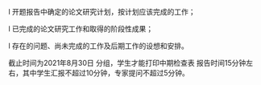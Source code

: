 
l  开题报告中确定的论文研究计划，按计划应该完成的工作；

l  已完成的论文研究工作和取得的阶段性成果；

l  存在的问题、尚未完成的工作及后期工作的设想和安排。





截止时间为2021年8月30日
分组，学生才能打印中期检查表
报告时间15分钟左右，其中学生汇报不超过10分钟，专家提问不超过5分钟。